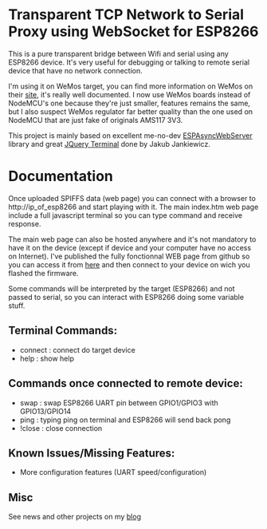 Transparent TCP Network to Serial Proxy using WebSocket for ESP8266
===================================================================

This is a pure transparent bridge between Wifi and serial using any ESP8266 device. It's very useful for debugging or talking to remote serial device that have no network connection.

I'm using it on WeMos target, you can find more information on WeMos on their [site][1], it's really well documented.
I now use WeMos boards instead of NodeMCU's one because they're just smaller, features remains the same, but I also suspect WeMos regulator far better quality than the one used on NodeMCU that are just fake of originals AMS117 3V3.

This project is mainly based on excellent me-no-dev [ESPAsyncWebServer][4] library and great [JQuery Terminal][3] done by Jakub Jankiewicz.

Documentation
=============

Once uploaded SPIFFS data (web page) you can connect with a browser to http://ip_of_esp8266 and start playing with it.
The main index.htm web page include a full javascript terminal so you can type command and receive response.

The main web page can also be hosted anywhere and it's not mandatory to have it on the device (except if device and your computer have no access on Internet). I've published the fully fonctionnal WEB page from github so you can access it from [here][5] and then connect to your device on wich you flashed the firmware.

Some commands will be interpreted by the target (ESP8266) and not passed to serial, so you can interact with ESP8266 doing some variable stuff.

Terminal Commands:
--------------------------
- connect : connect do target device
- help : show help

Commands once connected to remote device:
-----------------------------------------
- swap : swap ESP8266 UART pin between GPIO1/GPIO3 with GPIO13/GPIO14
- ping : typing ping on terminal and ESP8266 will send back pong
- !close : close connection

Known Issues/Missing Features:
------------------------------
- More configuration features (UART speed/configuration)

Misc
----
See news and other projects on my [blog][2] 
 
[1]: http://www.wemos.cc/
[2]: https://hallard.me
[3]: http://terminal.jcubic.pl/
[4]: https://github.com/me-no-dev/ESPAsyncWebServer
[5]: https://cdn.rawgit.com/hallard/WebSocketToSerial/master/webdev/index.htm


